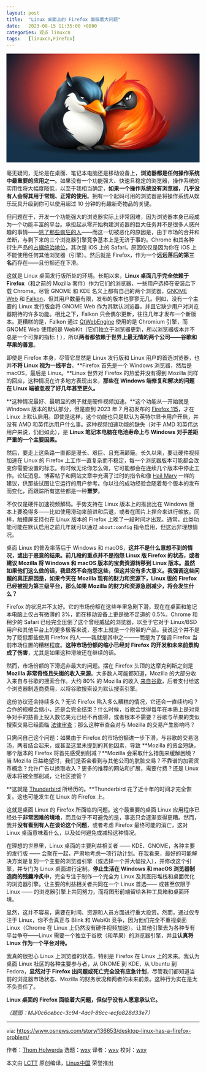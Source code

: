 ```yaml
---
layout: post
title:	"Linux 桌面上的 Firefox 面临着大问题"
date:	2023-08-15 11:35:00 +0800 
categories:	观点 linuxcn 
tags:	[linuxcn,Firefox]
---
```



![](/Asserts/Images/album/202308/15/113626l4oa08c0j4jj5z0b.jpg)


毫无疑问，无论是在桌面、笔记本电脑还是移动设备上，**浏览器都是任何操作系统中最重要的应用之一**。如果没有一个功能强大、快速且稳定的浏览器，操作系统的实用性将大幅度降低，以至于我相当确定，**如果一个操作系统没有浏览器，几乎没有人会将其用于常规、正常的使用**。拥有一个起码可用的浏览器是将操作系统从娱乐玩具升级到你可以使用超过 10 分钟的有趣新奇物品的关键。


但问题在于，开发一个功能强大的浏览器实际上非常困难，因为浏览器本身已经成为一个功能丰富的平台。承担起从零开始构建浏览器的巨大任务并不是很多人感兴趣的事情——[除了那些疯狂的人](https://www.ladybird.dev/)——而这一切被恶化的原因是，由于市场的合并和垄断，与剩下来的三个浏览器引擎竞争基本上是无济于事的。Chrome 和其各种衍生产品的[占据统治地位](https://gs.statcounter.com/browser-market-share)，其次是 iOS 上的 Safari，原因仅仅是因为你在 iOS 上不能使用任何其他浏览器（引擎）。然后就是 Firefox，作为一个**远远落后的第三名**而存在——且份额还在下滑。


这就是 Linux 桌面发行版所处的环境。长期以来，**Linux 桌面几乎完全依赖于 Firefox**（和之前的 Mozilla 套件）作为它们的浏览器，一些用户选择在安装后下载 Chrome。尽管 GNOME 和 KDE 名义上都有自己的两个浏览器，[GNOME Web](https://wiki.gnome.org/Apps/Web) 和 [Falkon](https://www.falkon.org/)，但其用户数量有限，发布的版本也寥寥无几。例如，没有一个主要的 Linux 发行版会将 GNOME Web 作为其默认浏览器，并且它缺少用户对浏览器期待的许多功能。相比之下，Falkon 只会偶尔更新，往往几年才发布一个新版本。更糟糕的是，Falkon 通过 [QtWebEngine](https://wiki.qt.io/QtWebEngine) 使用的是 Chromium 引擎，而 GNOME Web 使用的是 WebKit（它们独立于浏览器更新，所以浏览器版本并不总是一个可靠的指标！），所以**两者都依赖于世界上最无情的两个公司——谷歌和苹果的善意**。


即使是 Firefox 本身，尽管它显然是 Linux 发行版和 Linux 用户的首选浏览器，也并**不将 Linux 视为一线平台**。**Firefox 首先是一个 Windows 浏览器，然后是 macOS，最后是 Linux。**Linux 世界对 Firefox 的热爱并没有得到 Mozilla 同样的回应，这种情况在许多地方表现出来，**那些在 Windows 端修复和解决的问题在 Linux 端被忽视了好几年甚至更久。**


**这种情况最好、最明显的例子就是硬件视频加速。**这个功能从一开始就是 Windows 版本的默认部分，但是直到 2023 年 7 月初发布的 [Firefox 115](https://www.omgubuntu.co.uk/2023/07/firefox-115-intel-gpu-video-decoding-on-linux)，才在 Linux 上默认启用。即使是这样，这个功能也只是默认为英特尔显卡用户开启，并没有 AMD 和英伟达用户什么事。这种视频加速功能的缺失（对于 AMD 和英伟达用户来说，仍旧如此），是 **Linux 笔记本电脑在电池寿命上与 Windows 对手差距严重的一个主要因素。**


然后，要走上这条路一直都是漫长、艰巨、且充满颠簸。长久以来，要让硬件视频加速在 Linux 的 Firefox 上工作一直复杂而不稳定，每一个浏览器版本可能都会改变你需要设置的标志。有时候无论你怎么做，它可能都会在连续几个版本中停止工作。论坛消息、博客帖子和网站文章中充满了过时的指令和像 [Hail Mary](https://en.wikipedia.org/wiki/Hail_Mary) 一样的建议，供那些试图让它运行的用户参考。你以往的成功经验会随着每个版本的发布而变化，而跟踪所有这些都是一种**噩梦**。


不仅仅是硬件加速视频解码。手势支持在 Linux 版本上的推出比在 Windows 版本上要晚得多——比如使用滑动来前进和后退，或者在图片上捏合来进行缩放。同样，触摸屏支持也在 Linux 版本的 Firefox 上晚了一段时间才出现。通常，此类功能可能在默认启用之前几年就可以通过 `about:config` 指令启用，但这远非理想情况。


桌面 Linux 的普及率落后于 Windows 和 macOS，**这并不是什么意想不到的情况，或出于恶意的结果。**前几段的重点并不是抱怨 Linux 版 Firefox 的状态，或者建议 Mozilla 将 Windows 和 macOS 版本的宝贵资源转移到 Linux 版本。虽然如果他们这么做的话，我显然不会抱怨这些，但这并没有多大意义。我强调这些问题的真正原因是，如果今天在 Mozilla 现有的财力和资源下，Linux 版的 Firefox 已经被视为第三级平台，那么**如果 Mozilla 的财力和资源急剧减少，将会发生什么？**


Firefox 的状况并不太好。它的市场份额在这些年里急剧下滑，现在在桌面和笔记本电脑上仅占有微薄的 3%，而在移动设备上更是微不足道的 0.5%。Chrome 和稍少的 Safari 已经完全压倒了这个曾经威猛的浏览器，以至于它对于 Linux/BSD 用户和其他平台上的更多极客来说，基本上就是一个附带的产品。我说这个并不是为了贬低那些使用 Firefox 的人——我就是其中之一——而是为了强调 Firefox 当前市场位置的糟糕程度。**这种市场份额的缩小已经对 Firefox 的开发和未来前景构成了伤害**，尤其是如果这种滑坡还在继续的话。


然而，市场份额的下滑远非最大的问题。摆在 Firefox 头顶的达摩克利斯之剑是 **Mozilla 非常奇怪且失衡的收入来源**。大多数人可能都知道，Mozilla 的大部分收入来自与谷歌的搜索合作。大约 80% 的 Mozilla 的收入 [来自谷歌](https://www.bloomberg.com/news/newsletters/2023-05-05/why-google-keeps-paying-mozilla-s-firefox-even-as-chrome-dominates)，后者支付给这个浏览器制造商费用，以将谷歌搜索设为默认搜索引擎。


这份协议还会持续多久？无论 Firefox 陷入多么糟糕的情况，它还会一直续约吗？合作的规模会缩小，还是会完全结束？什么时候，谷歌会觉得每年在本质上是对竞争对手的慈善上投入数亿美元已经不再值得，或者根本不需要？谷歌与苹果的类似搜索交易已经面临 [法律审查](https://www.businessinsider.com/google-apple-search-deal-doj-antitrust-suit-2020-10?op=1&r=US&IR=T)；那么这种审查会对与 Mozilla 的交易产生影响吗？


只需问自己这个问题：如果由于 Firefox 的市场份额进一步下滑，与谷歌的交易泡汤，两者结合起来，或甚至这里未提到的其他因素，导致 **Mozilla 的资金短缺，哪个版本的 Firefox 将首先感受到削减？**Mozilla 会采取什么措施来缓解困境？当 Mozilla 日益绝望时，我们是否会看到与其他公司的肮脏交易？不靠谱的加密货币概念？允许广告以换取收入？更多的推荐的网站和扩展，需要付费？还是 Linux 版本将被全部削减，让社区接管？


**这就是 [Thunderbird](https://www.osnews.com/story/26159/mozilla-to-cease-development-on-thunderbird/) 所经历的。**Thunderbird 花了近十年的时间才完全恢复。这也可能发生在 Linux 的 Firefox 上。


这就是桌面 Linux 的 Firefox 所面临的问题。这个最重要的桌面 Linux 应用程序已经处于**非常困难的境地**，而且似乎不可避免的是，事态只会逐渐变得更糟。然而，我并**没有看到有人在谈论这个问题**，或者考虑 Firefox 最终可能的消亡，这对 Linux 桌面意味着什么，以及如何避免或减轻这种情况。


在理想的世界里，Linux 桌面的主要利益相关者 —— KDE、GNOME，各种主要的发行版 —— 会聚在一起，严肃地考虑一项行动计划。在我看来，最好的可能解决方案是复刻一个主要的浏览器引擎（或选择一个并大幅投入），并修改这个引擎，并专门为 Linux 桌面进行定制。**停止生活在 Windows 和 macOS 浏览器制造商的残羹冷炙中**，完全专注于制作一个完全为 Linux 及其图形堆栈和桌面优化的浏览器引擎。让主要的利益相关者共同在一个 Linux 首选—— 或甚至仅限于 Linux —— 的浏览器引擎上共同努力，而将图形前端留给各种工具箱和桌面环境。


显然，这并不容易，需要在时间、资源和人员方面进行重大投资。然而，通过仅专注于 Linux，你不会真正与 Blink 和 WebKit 竞争，因为他们完全不重视桌面 Linux（Chrome 在 Linux 上仍然没有硬件视频加速）。让其他引擎去为各种专有平台争夺——Linux 需要一个独立于谷歌（和苹果）的浏览器引擎，并且**认真将 Linux 作为一个平台对待。**


我真的很担心 Linux 上浏览器的状态，特别是 Firefox 在 Linux 上的未来。我认为桌面 Linux 社区的各种主要参与者，从 GNOME 到 KDE，从 Ubuntu 到 Fedora，**显然对于 Firefox 出问题或死亡完全没有应急计划**，尽管我们都知道当前的浏览器市场状态、Mozilla 的财务状况和两者的未来前景。这种行为实在是太不负责任了。


**Linux 桌面的 Firefox 面临着大问题，但似乎没有人愿意承认它。**


*（题图：MJ/0c6cebcc-3c94-4ac1-86cc-ecfa828d33e7）*




---


via: <https://www.osnews.com/story/136653/desktop-linux-has-a-firefox-problem/> 


作者：[Thom Holwerda](https://www.osnews.com/story/author/thom-holwerda/) 选题：[wxy](https://github.com/wxy) 译者：[wxy](https://github.com/wxy) 校对：[wxy](https://github.com/wxy)


本文由 [LCTT](https://github.com/LCTT/TranslateProject) 原创编译，[Linux中国](/article-16092-1.html) 荣誉推出

